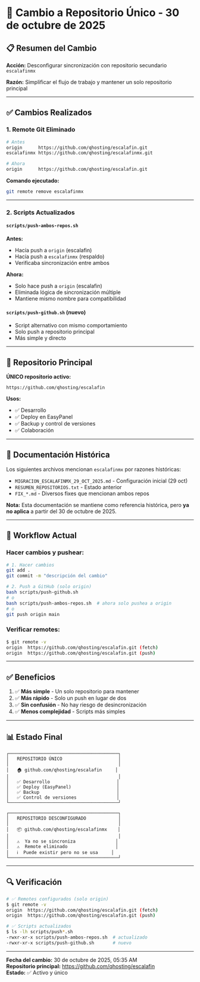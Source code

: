 # 🔄 Cambio a Repositorio Único - 30 de octubre de 2025

## 📋 Resumen del Cambio

**Acción:** Desconfigurar sincronización con repositorio secundario `escalafinmx`

**Razón:** Simplificar el flujo de trabajo y mantener un solo repositorio principal

---

## ✅ Cambios Realizados

### 1. Remote Git Eliminado

```bash
# Antes
origin      https://github.com/qhosting/escalafin.git
escalafinmx https://github.com/qhosting/escalafinmx.git

# Ahora
origin      https://github.com/qhosting/escalafin.git
```

**Comando ejecutado:**
```bash
git remote remove escalafinmx
```

---

### 2. Scripts Actualizados

#### `scripts/push-ambos-repos.sh`

**Antes:**
- Hacía push a `origin` (escalafin)
- Hacía push a `escalafinmx` (respaldo)
- Verificaba sincronización entre ambos

**Ahora:**
- Solo hace push a `origin` (escalafin)
- Eliminada lógica de sincronización múltiple
- Mantiene mismo nombre para compatibilidad

#### `scripts/push-github.sh` (nuevo)

- Script alternativo con mismo comportamiento
- Solo push a repositorio principal
- Más simple y directo

---

## 🎯 Repositorio Principal

**ÚNICO repositorio activo:**

```
https://github.com/qhosting/escalafin
```

**Usos:**
- ✅ Desarrollo
- ✅ Deploy en EasyPanel
- ✅ Backup y control de versiones
- ✅ Colaboración

---

## 📝 Documentación Histórica

Los siguientes archivos mencionan `escalafinmx` por razones históricas:

- `MIGRACION_ESCALAFINMX_29_OCT_2025.md` - Configuración inicial (29 oct)
- `RESUMEN_REPOSITORIOS.txt` - Estado anterior
- `FIX_*.md` - Diversos fixes que mencionan ambos repos

**Nota:** Esta documentación se mantiene como referencia histórica, pero **ya no aplica** a partir del 30 de octubre de 2025.

---

## 🚀 Workflow Actual

### Hacer cambios y pushear:

```bash
# 1. Hacer cambios
git add .
git commit -m "descripción del cambio"

# 2. Push a GitHub (solo origin)
bash scripts/push-github.sh
# o
bash scripts/push-ambos-repos.sh  # ahora solo pushea a origin
# o
git push origin main
```

### Verificar remotes:

```bash
$ git remote -v
origin  https://github.com/qhosting/escalafin.git (fetch)
origin  https://github.com/qhosting/escalafin.git (push)
```

---

## ✅ Beneficios

1. ✅ **Más simple** - Un solo repositorio para mantener
2. ✅ **Más rápido** - Solo un push en lugar de dos
3. ✅ **Sin confusión** - No hay riesgo de desincronización
4. ✅ **Menos complejidad** - Scripts más simples

---

## 📊 Estado Final

```
┌─────────────────────────────────────────┐
│   REPOSITORIO ÚNICO                     │
│                                         │
│   🏠 github.com/qhosting/escalafin     │
│                                         │
│   ✅ Desarrollo                         │
│   ✅ Deploy (EasyPanel)                 │
│   ✅ Backup                             │
│   ✅ Control de versiones               │
└─────────────────────────────────────────┘

┌─────────────────────────────────────────┐
│   REPOSITORIO DESCONFIGURADO            │
│                                         │
│   📦 github.com/qhosting/escalafinmx    │
│                                         │
│   ⚠️  Ya no se sincroniza               │
│   ⚠️  Remote eliminado                  │
│   ℹ️  Puede existir pero no se usa     │
└─────────────────────────────────────────┘
```

---

## 🔍 Verificación

```bash
# ✅ Remotes configurados (solo origin)
$ git remote -v
origin  https://github.com/qhosting/escalafin.git (fetch)
origin  https://github.com/qhosting/escalafin.git (push)

# ✅ Scripts actualizados
$ ls -lh scripts/push*.sh
-rwxr-xr-x scripts/push-ambos-repos.sh  # actualizado
-rwxr-xr-x scripts/push-github.sh       # nuevo
```

---

**Fecha del cambio:** 30 de octubre de 2025, 05:35 AM  
**Repositorio principal:** https://github.com/qhosting/escalafin  
**Estado:** ✅ Activo y único
